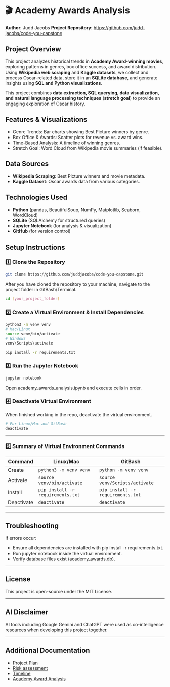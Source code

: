 # 🎬 Academy Awards Analysis

**Author**: Judd Jacobs
**Project Repository**: <https://github.com/judd-jacobs/code-you-capstone>

## Project Overview

This project analyzes historical trends in **Academy Award-winning movies**, exploring patterns in genres, box office success, and award distribution. Using **Wikipedia web scraping** and **Kaggle datasets**, we collect and process Oscar-related data, store it in an **SQLite database**, and generate insights using **SQL and Python visualizations**.

This project combines **data extraction, SQL querying, data visualization, and natural language processing techniques** (**stretch goal**) to provide an engaging exploration of Oscar history.

## Features & Visualizations

- Genre Trends: Bar charts showing Best Picture winners by genre.
- Box Office & Awards: Scatter plots for revenue vs. award wins.
- Time-Based Analysis: A timeline of winning genres.
- Stretch Goal: Word Cloud from Wikipedia movie summaries (if feasible).

## Data Sources

- **Wikipedia Scraping**: Best Picture winners and movie metadata.
- **Kaggle Dataset**: Oscar awards data from various categories.

## Technologies Used

- **Python** (pandas, BeautifulSoup, NumPy, Matplotlib, Seaborn, WordCloud)
- **SQLite** (SQLAlchemy for structured queries)
- **Jupyter Notebook** (for analysis & visualization)
- **GitHub** (for version control)

## Setup Instructions

### 1️⃣ Clone the Repository

```bash
git clone https://github.com/juddjacobs/code-you-capstone.git
```

After you have cloned the repository to your machine, navigate to the project folder in GitBash/Terminal.

```bash
cd [your_project_folder]
```

### 2️⃣ Create a Virtual Environment & Install Dependencies

```bash
python3 -m venv venv
# Mac/Linux
source venv/bin/activate
# Windows
venv\Scripts\activate   

pip install -r requirements.txt
```

### 3️⃣ Run the Jupyter Notebook

```bash
jupyter notebook
```

Open academy_awards_analysis.ipynb and execute cells in order.

### 4️⃣ Deactivate Virtual Environment

When finished working in the repo, deactivate the virtual environment.

```bash
# For Linux/Mac and GitBash
deactivate
```

---

### 5️⃣ Summary of Virtual Environment Commands

| Command | Linux/Mac | GitBash |
| ------- | --------- | ------- |
| Create | `python3 -m venv venv` | `python -m venv venv` |
| Activate | `source venv/bin/activate` | `source venv/Scripts/activate` |
| Install | `pip install -r requirements.txt` | `pip install -r requirements.txt` |
| Deactivate | `deactivate` | `deactivate` |

---

## Troubleshooting

If errors occur:

- Ensure all dependencies are installed with pip install -r requirements.txt.
- Run jupyter notebook inside the virtual environment.
- Verify database files exist (academy_awards.db).

---

## License

This project is open-source under the MIT License.

---

## AI Disclaimer

AI tools including Google Gemini and ChatGPT were used as co-intelligence resources when developing this project together.

---

## Additional Documentation

- [Project Plan](project_plan.md)
- [Risk assessment](risk_assessment.md)
- [Timeline](timeline.md)
- [Academy Award Analysis](academy_awards_analysis.ipynb)
